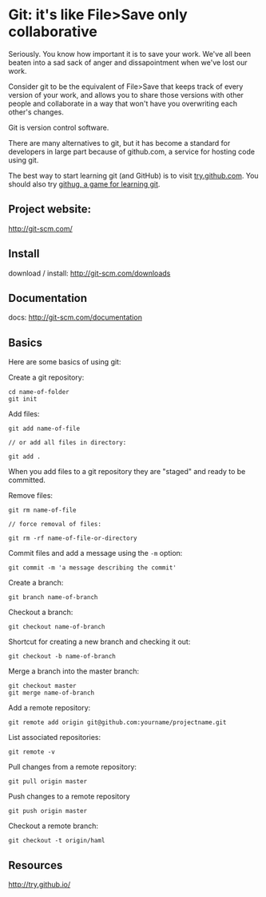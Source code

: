 # Git: it's like File>Save only collaborative

Seriously. You know how important it is to save your work. We've all been beaten into a sad sack of anger and dissapointment when we've lost our work.

Consider git to be the equivalent of File>Save that keeps track of every version of your work, and allows you to share those versions with other people and collaborate in a way that won't have you overwriting each other's changes.

Git is version control software.

There are many alternatives to git, but it has become a standard for developers in large part because of github.com, a service for hosting code using git.

The best way to start learning git (and GitHub) is to visit [try.github.com](http://try.github.com). You should also try [githug, a game for learning git](https://github.com/Gazler/githug).

## Project website:
http://git-scm.com/

## Install
download / install: http://git-scm.com/downloads

## Documentation
docs: http://git-scm.com/documentation

## Basics

Here are some basics of using git:

Create a git repository:

~~~~~~~~
cd name-of-folder
git init
~~~~~~~~

Add files:

~~~~~~~~
git add name-of-file

// or add all files in directory:

git add .
~~~~~~~~

When you add files to a git repository they are "staged" and ready to be committed.

Remove files:
~~~~~~~~
git rm name-of-file

// force removal of files:

git rm -rf name-of-file-or-directory
~~~~~~~~

Commit files and add a message using the `-m` option:

~~~~~~~~
git commit -m 'a message describing the commit'
~~~~~~~~

Create a branch:

~~~~~~~~
git branch name-of-branch
~~~~~~~~

Checkout a branch:

~~~~~~~~
git checkout name-of-branch
~~~~~~~~

Shortcut for creating a new branch and checking it out:

~~~~~~~~
git checkout -b name-of-branch
~~~~~~~~

Merge a branch into the master branch:

~~~~~~~~
git checkout master
git merge name-of-branch
~~~~~~~~

Add a remote repository:

~~~~~~~~
git remote add origin git@github.com:yourname/projectname.git
~~~~~~~~

List associated repositories:

~~~~~~~~
git remote -v
~~~~~~~~

Pull changes from a remote repository:

~~~~~~~~
git pull origin master
~~~~~~~~

Push changes to a remote repository

~~~~~~~~
git push origin master
~~~~~~~~

Checkout a remote branch:

~~~~~~~~
git checkout -t origin/haml
~~~~~~~~

## Resources
http://try.github.io/
